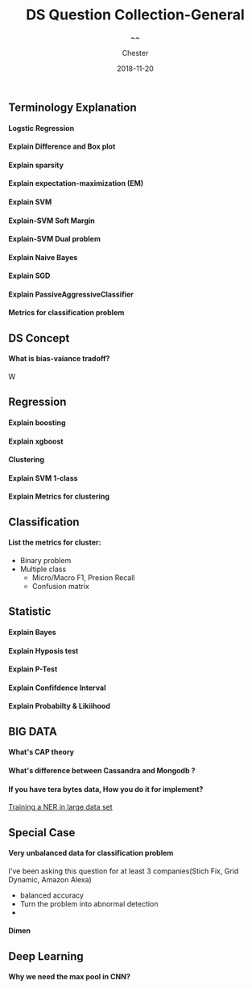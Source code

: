 ﻿---
layout:     post
title:      DS Question Collection-General
subtitle:   ~~
date:       2018-11-20
author:    Chester
header-img: img/failure.jpg
catalog: true
tags:
    - Job
---
## Terminology Explanation 
#### Logstic Regression

#### Explain Difference and Box plot

#### Explain sparsity

#### Explain expectation-maximization (EM)

#### Explain SVM

#### Explain-SVM Soft Margin

#### Explain-SVM Dual problem

#### Explain Naive Bayes

#### Explain SGD

#### Explain PassiveAggressiveClassifier

#### Metrics for classification problem
## DS Concept 
#### What is bias-vaiance tradoff?
W
## Regression

#### Explain boosting

#### Explain xgboost

#### Clustering

#### Explain SVM 1-class

#### Explain Metrics for clustering

## Classification
#### List the metrics for cluster:

 - Binary problem
 - Multiple class
	 - Micro/Macro F1, Presion Recall
	 - Confusion matrix

## Statistic

#### Explain Bayes

#### Explain Hyposis test

#### Explain P-Test

#### Explain Confifdence Interval

#### Explain Probabilty & Likiihood

## BIG DATA

#### What's CAP theory
#### What's difference between Cassandra and Mongodb ?
####  If you have tera bytes data, How you do it for implement?
[Training a NER in large data set](https://nlpforhackers.io/training-ner-large-dataset/)
## Special Case

#### Very unbalanced data for classification problem
I've been asking this question for at least 3 companies(Stich Fix, Grid Dynamic, Amazon Alexa) 
- balanced accuracy
- Turn the problem into abnormal detection
- 
#### Dimen
## Deep Learning
#### Why we need the max pool in CNN?

<!--stackedit_data:
eyJoaXN0b3J5IjpbLTU3MTUzMjQzMCwtODgxODgwNTE0LC00MT
I1Mjk1OTQsODcyODQ2NjE2LDExMTEwODE0NzcsLTE5OTg1Mzg0
MDMsLTQzODYwNjI4OSwxOTM2Nzc5OTkxLDg0MDAxMzc3NiwtNz
E5MDUyMzcyLC0xMzk2NzI1NDEzXX0=
-->